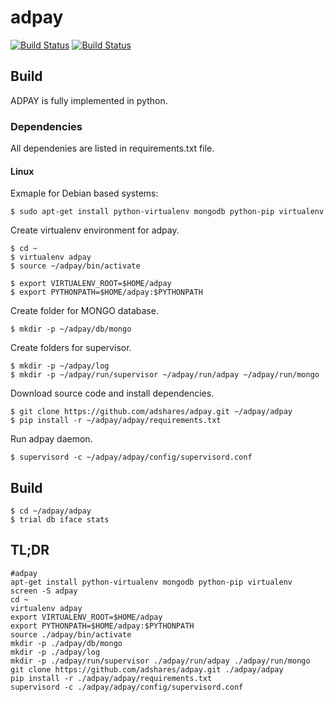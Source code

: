 # adpay
[![Build Status](https://travis-ci.org/adshares/adpay.svg?branch=master)](https://travis-ci.org/adshares/adpay)
[![Build Status](https://sonarcloud.io/api/project_badges/measure?project=adshares-adpay&metric=alert_status)](https://sonarcloud.io/dashboard?id=adshares-adpay)
## Build
ADPAY is fully implemented in python.

### Dependencies

All dependenies are listed in requirements.txt file.

#### Linux

Exmaple for Debian based systems:
```
$ sudo apt-get install python-virtualenv mongodb python-pip virtualenv
```

Create virtualenv environment for adpay.
```
$ cd ~
$ virtualenv adpay
$ source ~/adpay/bin/activate

$ export VIRTUALENV_ROOT=$HOME/adpay
$ export PYTHONPATH=$HOME/adpay:$PYTHONPATH
```

Create folder for MONGO database.
```
$ mkdir -p ~/adpay/db/mongo
```


Create folders for supervisor.
```
$ mkdir -p ~/adpay/log
$ mkdir -p ~/adpay/run/supervisor ~/adpay/run/adpay ~/adpay/run/mongo
```

Download source code and install dependencies.
```
$ git clone https://github.com/adshares/adpay.git ~/adpay/adpay
$ pip install -r ~/adpay/adpay/requirements.txt
```

Run adpay daemon.
```
$ supervisord -c ~/adpay/adpay/config/supervisord.conf
```

## Build
```
$ cd ~/adpay/adpay
$ trial db iface stats
```
## TL;DR  
```
#adpay
apt-get install python-virtualenv mongodb python-pip virtualenv
screen -S adpay
cd ~
virtualenv adpay
export VIRTUALENV_ROOT=$HOME/adpay
export PYTHONPATH=$HOME/adpay:$PYTHONPATH
source ./adpay/bin/activate
mkdir -p ./adpay/db/mongo
mkdir -p ./adpay/log
mkdir -p ./adpay/run/supervisor ./adpay/run/adpay ./adpay/run/mongo
git clone https://github.com/adshares/adpay.git ./adpay/adpay
pip install -r ./adpay/adpay/requirements.txt
supervisord -c ./adpay/adpay/config/supervisord.conf
```
